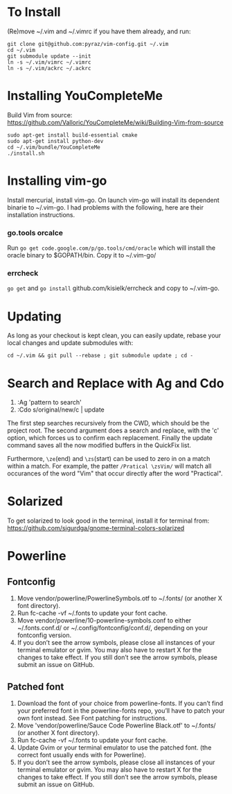 # To Install

(Re)move ~/.vim and ~/.vimrc if you have them already, and run:

    git clone git@github.com:pyraz/vim-config.git ~/.vim
    cd ~/.vim
    git submodule update --init
    ln -s ~/.vim/vimrc ~/.vimrc
    ln -s ~/.vim/ackrc ~/.ackrc

# Installing YouCompleteMe

Build Vim from source: https://github.com/Valloric/YouCompleteMe/wiki/Building-Vim-from-source
```shell
sudo apt-get install build-essential cmake
sudo apt-get install python-dev
cd ~/.vim/bundle/YouCompleteMe
./install.sh
```

# Installing vim-go

Install mercurial, install vim-go. On launch vim-go will install its dependent
binarie to ~/.vim-go. I had problems with the following, here are their installation
instructions.

### go.tools orcalce
Run `go get code.google.com/p/go.tools/cmd/oracle` which will install the oracle
binary to $GOPATH/bin. Copy it to ~/.vim-go/

### errcheck
`go get` and `go install` github.com/kisielk/errcheck and copy to ~/.vim-go.


# Updating

As long as your checkout is kept clean, you can easily update, rebase your local changes and update submodules with:

    cd ~/.vim && git pull --rebase ; git submodule update ; cd -


# Search and Replace with Ag and Cdo

1. :Ag 'pattern to search'
2. :Cdo s/original/new/c | update

The first step searches recursively from the CWD, which should be the project root.
The second argument does a search and replace, with the 'c' option, which forces
us to confirm each replacement. Finally the update command saves all the now
modified buffers in the QuickFix list.

Furthermore, `\ze`(end) and `\zs`(start) can be used to zero in on a match within a match.
For example, the patter `/Pratical \zsVim/` will match all occurances of the
word "Vim" that occur directly after the word "Practical".
# Solarized

To get solarized to look good in the terminal, install it for terminal from:
https://github.com/sigurdga/gnome-terminal-colors-solarized


# Powerline

## Fontconfig
1. Move vendor/powerline/PowerlineSymbols.otf to ~/.fonts/ (or another X font directory).
2. Run fc-cache -vf ~/.fonts to update your font cache.
3. Move vendor/powerline/10-powerline-symbols.conf to either ~/.fonts.conf.d/ or ~/.config/fontconfig/conf.d/, depending on your fontconfig version.
4. If you don’t see the arrow symbols, please close all instances of your terminal emulator or gvim. You may also have to restart X for the changes to take effect. If you still don’t see the arrow symbols, please submit an issue on GitHub.

## Patched font
1. Download the font of your choice from powerline-fonts. If you can’t find your preferred font in the powerline-fonts repo, you’ll have to patch your own font instead. See Font patching for instructions.
2. Move 'vendor/powerline/Sauce Code Powerline Black.otf' to ~/.fonts/ (or another X font directory).
3. Run fc-cache -vf ~/.fonts to update your font cache.
4. Update Gvim or your terminal emulator to use the patched font. (the correct font usually ends with for Powerline).
5. If you don’t see the arrow symbols, please close all instances of your terminal emulator or gvim. You may also have to restart X for the changes to take effect. If you still don’t see the arrow symbols, please submit an issue on GitHub.
